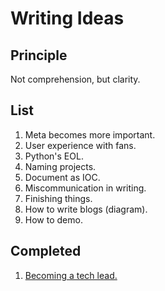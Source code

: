 # Writing Ideas

## Principle

Not comprehension, but clarity.

## List
1. Meta becomes more important.
2. User experience with fans.
3. Python's EOL.
4. Naming projects.
5. Document as IOC.
6. Miscommunication in writing.
7. Finishing things.
8. How to write blogs (diagram).
9. How to demo.

## Completed
1. [Becoming a tech lead.](https://dev.to/solidi/what-is-a-tech-lead-anyway-483p)